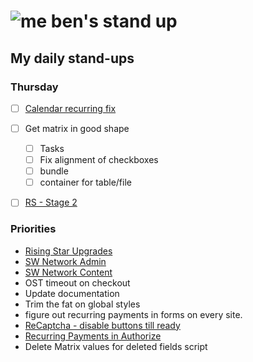 # ![me](https://avatars2.githubusercontent.com/u/5232044?s=50&v=4) ben's stand up

## My daily stand-ups

### Thursday 

- [ ] [Calendar recurring fix](https://app.clickup.com/t/pn1qwd)
- [ ] Get matrix in good shape
    - [ ] Tasks
    - [ ] Fix alignment of checkboxes
    - [ ] bundle
    - [ ] container for table/file
- [ ] [RS - Stage 2](https://app.clickup.com/8537154/v/l/li/63072272?pr=12760709)


### Priorities 
    
- [Rising Star Upgrades](https://app.clickup.com/8537154/v/l/f/27554943?pr=12707202)
- [SW Network Admin](https://app.clickup.com/8537154/v/l/li/54890360?pr=12760709)
- [SW Network Content](https://app.clickup.com/8537154/v/l/li/54892353?pr=12760709)
- OST timeout on checkout
- Update documentation
- Trim the fat on global styles
- figure out recurring payments in forms on every site.
- [ReCaptcha - disable buttons till ready](https://projects.madebyspeak.com/#/tasks/17598281)
- [Recurring Payments in Authorize](https://projects.madebyspeak.com/#/tasks/16411534)
- Delete Matrix values for deleted fields script
